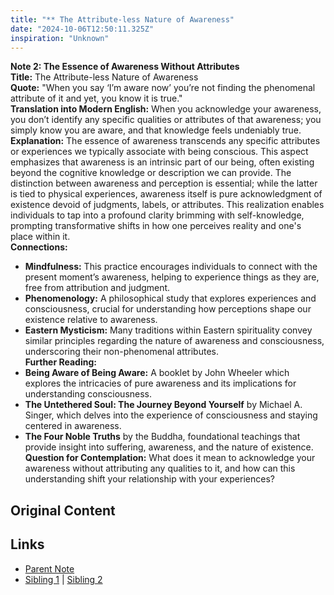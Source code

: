 ```yaml
---
title: "** The Attribute-less Nature of Awareness"
date: "2024-10-06T12:50:11.325Z"
inspiration: "Unknown"
---
```


  
**Note 2: The Essence of Awareness Without Attributes**  
**Title:** The Attribute-less Nature of Awareness  
**Quote:** "When you say ‘I’m aware now’ you’re not finding the phenomenal attribute of it and yet, you know it is true."  
**Translation into Modern English:** When you acknowledge your awareness, you don’t identify any specific qualities or attributes of that awareness; you simply know you are aware, and that knowledge feels undeniably true.  
**Explanation:** The essence of awareness transcends any specific attributes or experiences we typically associate with being conscious. This aspect emphasizes that awareness is an intrinsic part of our being, often existing beyond the cognitive knowledge or description we can provide. The distinction between awareness and perception is essential; while the latter is tied to physical experiences, awareness itself is pure acknowledgment of existence devoid of judgments, labels, or attributes. This realization enables individuals to tap into a profound clarity brimming with self-knowledge, prompting transformative shifts in how one perceives reality and one's place within it.  
**Connections:**  
- **Mindfulness:** This practice encourages individuals to connect with the present moment’s awareness, helping to experience things as they are, free from attribution and judgment.  
- **Phenomenology:** A philosophical study that explores experiences and consciousness, crucial for understanding how perceptions shape our existence relative to awareness.  
- **Eastern Mysticism:** Many traditions within Eastern spirituality convey similar principles regarding the nature of awareness and consciousness, underscoring their non-phenomenal attributes.  
**Further Reading:**  
- **Being Aware of Being Aware:** A booklet by John Wheeler which explores the intricacies of pure awareness and its implications for understanding consciousness.  
- **The Untethered Soul: The Journey Beyond Yourself** by Michael A. Singer, which delves into the experience of consciousness and staying centered in awareness.  
- **The Four Noble Truths** by the Buddha, foundational teachings that provide insight into suffering, awareness, and the nature of existence.  
**Question for Contemplation:** What does it mean to acknowledge your awareness without attributing any qualities to it, and how can this understanding shift your relationship with your experiences?  


## Original Content



## Links

- [Parent Note](/parent-note.md)
- [Sibling 1](/zettel1.md) | [Sibling 2](/zettel2.md)

